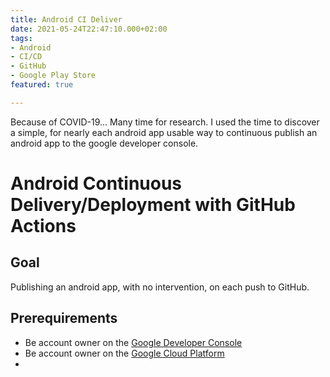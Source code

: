 ```yaml
---
title: Android CI Deliver
date: 2021-05-24T22:47:10.000+02:00
tags:
- Android
- CI/CD
- GitHub
- Google Play Store
featured: true

---
```

Because of COVID-19... Many time for research. I used the time to discover a simple, for nearly each android app usable way to continuous publish an android app to the google developer console.

# Android Continuous Delivery/Deployment with GitHub Actions

## Goal

Publishing an android app, with no intervention, on each push to GitHub.



## Prerequirements

- Be account owner on the [Google Developer Console](https://play.google.com/console)
- Be account owner on the [Google Cloud Platform](https://console.cloud.google.com/)
-